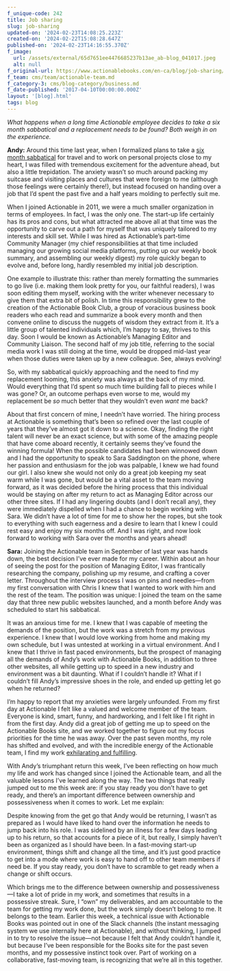 ```yaml
---
f_unique-code: 242
title: Job sharing
slug: job-sharing
updated-on: '2024-02-23T14:08:25.223Z'
created-on: '2024-02-22T15:08:28.647Z'
published-on: '2024-02-23T14:16:55.370Z'
f_image:
  url: /assets/external/65d7651ee4476685237b13ae_ab-blog_041017.jpeg
  alt: null
f_original-url: https://www.actionablebooks.com/en-ca/blog/job-sharing/
f_team: cms/team/actionable-team.md
f_category-3: cms/blog-category/business.md
f_date-published: '2017-04-10T00:00:00.000Z'
layout: '[blog].html'
tags: blog
---
```


_What happens when a long time Actionable employee decides to take a six month sabbatical and a replacement needs to be found? Both weigh in on the experience._

**Andy:** Around this time last year, when I formalized plans to take a [six month sabbatical](https://actionable.co/thoughts/life-at-actionable/2016/09/sabbatical-dream-come-true/) for travel and to work on personal projects close to my heart, I was filled with tremendous excitement for the adventure ahead, but also a little trepidation. The anxiety wasn’t so much around packing my suitcase and visiting places and cultures that were foreign to me (although those feelings were certainly there!), but instead focused on handing over a job that I’d spent the past five and a half years molding to perfectly suit me.

When I joined Actionable in 2011, we were a much smaller organization in terms of employees. In fact, I was the only one. The start-up life certainly has its pros and cons, but what attracted me above all at that time was the opportunity to carve out a path for myself that was uniquely tailored to my interests and skill set. While I was hired as Actionable’s part-time Community Manager (my chief responsibilities at that time included managing our growing social media platforms, putting up our weekly book summary, and assembling our weekly digest) my role quickly began to evolve and, before long, hardly resembled my initial job description.

One example to illustrate this: rather than merely formatting the summaries to go live (i.e. making them look pretty for you, our faithful readers), I was soon editing them myself, working with the writer whenever necessary to give them that extra bit of polish. In time this responsibility grew to the creation of the Actionable Book Club, a group of voracious business book readers who each read and summarize a book every month and then convene online to discuss the nuggets of wisdom they extract from it. It’s a little group of talented individuals which, I’m happy to say, thrives to this day. Soon I would be known as Actionable’s Managing Editor and Community Liaison. The second half of my job title, referring to the social media work I was still doing at the time, would be dropped mid-last year when those duties were taken up by a new colleague. See, always evolving!

So, with my sabbatical quickly approaching and the need to find my replacement looming, this anxiety was always at the back of my mind. Would everything that I’d spent so much time building fall to pieces while I was gone? Or, an outcome perhaps even worse to me, would my replacement be _so_ much better that they wouldn’t even _want_ me back?

About that first concern of mine, I needn’t have worried. The hiring process at Actionable is something that’s been so refined over the last couple of years that they’ve almost got it down to a science. Okay, finding the right talent will never be an exact science, but with some of the amazing people that have come aboard recently, it certainly seems they’ve found the winning formula! When the possible candidates had been winnowed down and I had the opportunity to speak to Sara Saddington on the phone, where her passion and enthusiasm for the job was palpable, I knew we had found our girl. I also knew she would not only do a great job keeping my seat warm while I was gone, but would be a vital asset to the team moving forward, as it was decided before the hiring process that this individual would be staying on after my return to act as Managing Editor across our other three sites. If I had any lingering doubts (and I don’t recall any), they were immediately dispelled when I had a chance to begin working with Sara. We didn’t have a lot of time for me to show her the ropes, but she took to everything with such eagerness and a desire to learn that I knew I could rest easy and enjoy my six months off. And I was right, and now look forward to working with Sara over the months and years ahead!

**Sara:** Joining the Actionable team in September of last year was hands down, the best decision I’ve ever made for my career. Within about an hour of seeing the post for the position of Managing Editor, I was frantically researching the company, polishing up my resume, and crafting a cover letter. Throughout the interview process I was on pins and needles—from my first conversation with Chris I knew that I wanted to work with him and the rest of the team. The position was unique: I joined the team on the same day that three new public websites launched, and a month before Andy was scheduled to start his sabbatical.

It was an anxious time for me. I knew that I was capable of meeting the demands of the position, but the work was a stretch from my previous experience. I knew that I would love working from home and making my own schedule, but I was untested at working in a virtual environment. And I knew that I thrive in fast paced environments, but the prospect of managing all the demands of Andy’s work with Actionable Books, in addition to three other websites, all while getting up to speed in a new industry and environment was a bit daunting. What if I couldn’t handle it? What if I couldn’t fill Andy’s impressive shoes in the role, and ended up getting let go when he returned?

I’m happy to report that my anxieties were largely unfounded. From my first day at Actionable I felt like a valued and welcome member of the team. Everyone is kind, smart, funny, and hardworking, and I felt like I fit right in from the first day. Andy did a great job of getting me up to speed on the Actionable Books site, and we worked together to figure out my focus priorities for the time he was away. Over the past seven months, my role has shifted and evolved, and with the incredible energy of the Actionable team, I find my work [exhilarating and fulfilling](https://consultants.actionable.co/thoughts/2017/04/exhausted-learning-can-energize-your-work/).

With Andy’s triumphant return this week, I’ve been reflecting on how much my life and work has changed since I joined the Actionable team, and all the valuable lessons I’ve learned along the way. The two things that really jumped out to me this week are: if you stay ready you don’t have to get ready, and there’s an important difference between ownership and possessiveness when it comes to work. Let me explain:

Despite knowing from the get go that Andy would be returning, I wasn’t as prepared as I would have liked to hand over the information he needs to jump back into his role. I was sidelined by an illness for a few days leading up to his return, so that accounts for a piece of it, but really, I simply haven’t been as organized as I should have been. In a fast-moving start-up environment, things shift and change all the time, and it’s just good practice to get into a mode where work is easy to hand off to other team members if need be. If you stay ready, you don’t have to scramble to get ready when a change or shift occurs.

Which brings me to the difference between ownership and possessiveness—I take a lot of pride in my work, and sometimes that results in a possessive streak. Sure, I “own” my deliverables, and am accountable to the team for getting my work done, but the work simply doesn’t belong to me. It belongs to the team. Earlier this week, a technical issue with Actionable Books was pointed out in one of the Slack channels (the instant messaging system we use internally here at Actionable), and without thinking, I jumped in to try to resolve the issue—not because I felt that Andy couldn’t handle it, but because I’ve been responsible for the Books site for the past seven months, and my possessive instinct took over. Part of working on a collaborative, fast-moving team, is recognizing that we’re all in this together.
